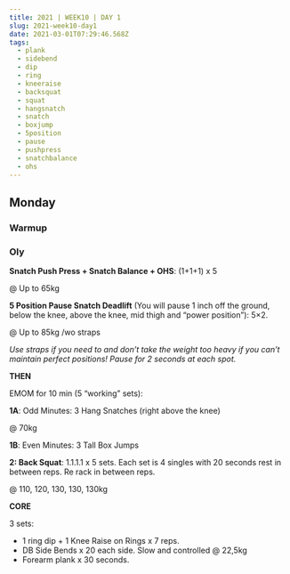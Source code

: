 ```yaml
---
title: 2021 | WEEK10 | DAY 1
slug: 2021-week10-day1
date: 2021-03-01T07:29:46.568Z
tags:
  - plank
  - sidebend
  - dip
  - ring
  - kneeraise
  - backsquat
  - squat
  - hangsnatch
  - snatch
  - boxjump
  - 5position
  - pause
  - pushpress
  - snatchbalance
  - ohs
---
```

## Monday

### Warmup

### Oly

**Snatch Push Press + Snatch Balance + OHS**: (1+1+1) x 5

@ Up to 65kg

**5 Position Pause Snatch Deadlift** (You will pause 1 inch off the ground, below the knee, above the knee, mid thigh and “power position”): 5×2.

@ Up to 85kg /wo straps

*Use straps if you need to and don’t take the weight too heavy if you can’t maintain perfect positions! Pause for 2 seconds at each spot.*

**THEN**

EMOM for 10 min (5 “working” sets):

**1A**: Odd Minutes: 3 Hang Snatches (right above the knee)

@ 70kg

**1B**: Even Minutes: 3 Tall Box Jumps

**2: Back Squat**: 1.1.1.1 x 5 sets. Each set is 4 singles with 20 seconds rest in between reps. Re rack in between reps.

@ 110, 120, 130, 130, 130kg

**CORE**

3 sets:

* 1 ring dip + 1 Knee Raise on Rings x 7 reps.
* DB Side Bends x 20 each side. Slow and controlled @ 22,5kg
* Forearm plank x 30 seconds.